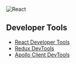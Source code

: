 ![React](https://user-images.githubusercontent.com/8418700/230794956-d0969401-c837-4f30-b382-b1d3d45a4d80.png)

## Developer Tools
* [React Developer Tools](https://react.dev/learn/react-developer-tools)
* [Redux DevTools](https://github.com/reduxjs/redux-devtools)
* [Apollo Client DevTools](https://www.apollographql.com/docs/react/development-testing/developer-tooling/#apollo-client-devtools)
